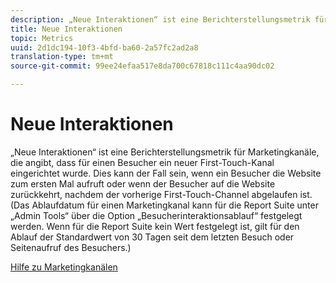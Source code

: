 ```yaml
---
description: „Neue Interaktionen“ ist eine Berichterstellungsmetrik für Marketingkanäle, die angibt, dass für einen Besucher ein neuer First-Touch-Kanal eingerichtet wurde. Dies kann der Fall sein, wenn ein Besucher die Website zum ersten Mal aufruft oder wenn der Besucher auf die Website zurückkehrt, nachdem der vorherige First-Touch-Channel abgelaufen ist. (Das Ablaufdatum für einen Marketingkanal kann für die Report Suite unter „Admin Tools“ über die Option „Besucherinteraktionsablauf“ festgelegt werden. Wenn für die Report Suite kein Wert festgelegt ist, gilt für den Ablauf der Standardwert von 30 Tagen seit dem letzten Besuch oder Seitenaufruf des Besuchers.)
title: Neue Interaktionen
topic: Metrics
uuid: 2d1dc194-10f3-4bfd-ba60-2a57fc2ad2a8
translation-type: tm+mt
source-git-commit: 99ee24efaa517e8da700c67818c111c4aa90dc02

---
```



# Neue Interaktionen

„Neue Interaktionen“ ist eine Berichterstellungsmetrik für Marketingkanäle, die angibt, dass für einen Besucher ein neuer First-Touch-Kanal eingerichtet wurde. Dies kann der Fall sein, wenn ein Besucher die Website zum ersten Mal aufruft oder wenn der Besucher auf die Website zurückkehrt, nachdem der vorherige First-Touch-Channel abgelaufen ist. (Das Ablaufdatum für einen Marketingkanal kann für die Report Suite unter „Admin Tools“ über die Option „Besucherinteraktionsablauf“ festgelegt werden. Wenn für die Report Suite kein Wert festgelegt ist, gilt für den Ablauf der Standardwert von 30 Tagen seit dem letzten Besuch oder Seitenaufruf des Besuchers.)

[Hilfe zu Marketingkanälen](https://marketing.adobe.com/resources/help/en_US/mchannel/)

